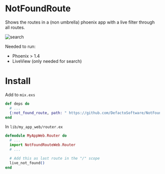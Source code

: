 # NotFoundRoute

Shows the routes in a (non umbrella) phoenix app with a live filter through all
routes.

![search](https://user-images.githubusercontent.com/1089927/102547581-b08ba000-40b9-11eb-83bd-5f72249e0999.gif)

Needed to run:
  * Phoenix > 1.4
  * LiveView (only needed for search)

# Install

Add to `mix.exs`

```ex
def deps do
  # ...
  {:not_found_route, path: " https://github.com/DefactoSoftware/NotFoundRoute.git"}
end
```

In `lib/my_app_web/router.ex`

```ex
defmodule MyAppWeb.Router do
  # ...
  import NotFoundRouteWeb.Router
  # ...

  # Add this as last route in the "/" scope
  live_not_found()
end
```
